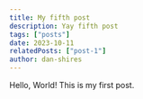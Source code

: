 ```yaml
---
title: My fifth post
description: Yay fifth post
tags: ["posts"]
date: 2023-10-11
relatedPosts: ["post-1"]
author: dan-shires
---
```


Hello, World! This is my first post.
